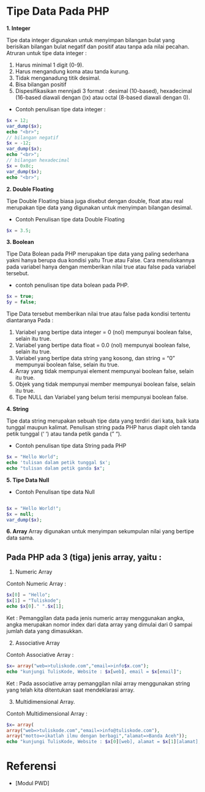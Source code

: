 # Tipe Data Pada PHP
**1. Integer**

Tipe data integer digunakan untuk menyimpan bilangan bulat yang berisikan bilangan bulat negatif dan positif atau tanpa ada nilai pecahan. Atruran untuk tipe data integer :
1. Harus minimal 1 digit (0-9).
2. Harus mengandung koma atau tanda kurung.
3. Tidak menganadung titik desimal.
4. Bisa bilangan positif
5. Dispesifikasikan mennjadi 3 format : desimal (10-based), hexadecimal (16-based diawali dengan ()x) atau octal (8-based diawali dengan 0).

* Contoh penulisan tipe data integer :
```php
$x = 12;
var_dump($x);
echo "<br>";
// bilangan negatif
$x = -12; 
var_dump($x);
echo "<br>";
// bilangan hexadecimal
$x = 0x8c;
var_dump($x);
echo "<br>";
```
**2. Double Floating**

Tipe Double Floating biasa juga disebut dengan double, float atau real merupakan tipe data yang digunakan untuk menyimpan bilangan desimal.

* Contoh Penulisan tipe data Double Floating
```php
$x = 3.5;
```
**3. Boolean**

Tipe Data Bolean pada PHP merupakan tipe data yang paling sederhana yakni hanya berupa dua kondisi yaitu True atau False.   Cara menuliskannya pada variabel hanya dengan memberikan nilai true atau false pada variabel tersebut.
* contoh penulisan tipe data bolean pada PHP.

```php
$x = true;
$y = false;
```
Tipe Data tersebut memberikan nilai true atau false pada kondisi tertentu diantaranya Pada :

1. Variabel yang bertipe data integer = 0 (nol) mempunyai boolean false, selain itu true.
2. Variabel yang bertipe data float = 0.0 (nol) mempunyai boolean false, selain itu true.
3. Variabel yang bertipe data string yang kosong, dan string = “0” mempunyai boolean false, selain itu true.
4. Array yang tidak mempunyai element mempunyai boolean false, selain itu true.
5. Objek yang tidak mempunyai member mempunyai boolean false, selain itu true.
6. Tipe NULL dan Variabel yang belum terisi mempunyai boolean false.

**4. String**

Tipe data string merupakan sebuah tipe data yang terdiri dari kata, baik kata tunggal maupun kalimat. Penulisan string pada PHP harus diapit oleh tanda petik tunggal (‘ ‘) atau tanda petik ganda (” “).
* Contoh penulisan tipe data String pada PHP 
```php
$x = "Hello World";
echo 'tulisan dalam petik tunggal $x';
echo "tulisan dalam petik ganda $x";
```


**5. Tipe Data Null**
* Contoh Penulisan tipe data Null
```php

$x = "Hello World!";
$x = null;
var_dump($x);
```

**6. Array**
Array digunakan untuk menyimpan sekumpulan nilai yang bertipe data sama.
## Pada PHP ada 3 (tiga) jenis array, yaitu : 
1. Numeric Array

Contoh Numeric Array :
```php
$x[0] = "Hello";
$x[1] = "Tuliskode";
echo $x[0]." ".$x[1];
```
Ket : Pemanggilan data pada jenis numeric array menggunakan angka, angka merupakan nomor index dari data array yang dimulai dari 0 sampai jumlah data yang dimasukkan. 

2. Associative Array

Contoh Associative Array :
```php
$x= array("web=>tuliskode.com","email=>info$x.com");
echo "kunjungi TulisKode, Website : $x[web], email = $x[email]";
```
Ket :  Pada associative array pemanggilan nilai array menggunakan string yang telah kita ditentukan saat mendeklarasi array.

3. Multidimensional Array.

Contoh Multidimensional Array :
```php
$x= array(
array("web=>tuliskode.com","email=>info@tuliskode.com"),
array("motto=>ikatlah ilmu dengan berbagi","alamat=>Banda Aceh"));
echo "kunjungi TulisKode, Website : $x[0][web], alamat = $x[1][alamat];
```

# Referensi
* [Modul PWD]
